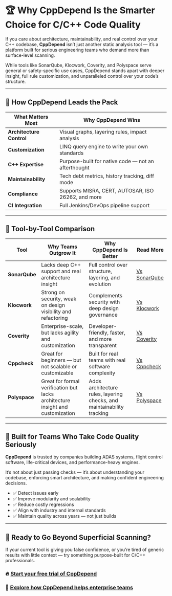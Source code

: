 <!--
title: Why CppDepend Is the Smarter Choice for C++ Code Quality
description: Compare CppDepend to SonarQube, Klocwork, Coverity, Cppcheck, and Polyspace. Discover why CppDepend stands out for maintainability, architecture, and safety compliance.
keywords: cppdepend, static analysis, code quality, c++, sonarqube, coverity, klocwork, cppcheck, polyspace, maintainability, misra, iso 26262
canonical: https://www.cppdepend.com/documentation/why-cppdepend
-->

# 🏆 Why CppDepend Is the Smarter Choice for C/C++ Code Quality

If you care about architecture, maintainability, and real control over your C++ codebase, **CppDepend** isn’t just another static analysis tool — it’s a platform built for serious engineering teams who demand more than surface-level scanning.

While tools like SonarQube, Klocwork, Coverity, and Polyspace serve general or safety-specific use cases, CppDepend stands apart with deeper insight, full rule customization, and unparalleled control over your code’s structure.

---

## 🧠 How CppDepend Leads the Pack

| What Matters Most     | Why CppDepend Wins                                               |
|-----------------------|------------------------------------------------------------------|
| **Architecture Control** | Visual graphs, layering rules, impact analysis               |
| **Customization**     | LINQ query engine to write your own standards                   |
| **C++ Expertise**      | Purpose-built for native code — not an afterthought            |
| **Maintainability**   | Tech debt metrics, history tracking, diff mode                  |
| **Compliance**        | Supports MISRA, CERT, AUTOSAR, ISO 26262, and more              |
| **CI Integration**    | Full Jenkins/DevOps pipeline support                            |

---

## 🏈 Tool-by-Tool Comparison

| Tool        | Why Teams Outgrow It                                        | Why CppDepend Is Better                                              | Read More                      |
|-------------|-------------------------------------------------------------|----------------------------------------------------------------------|--------------------------------|
| **SonarQube** | Lacks deep C++ support and real architecture insight       | Full control over structure, layering, and evolution                 | [Vs SonarQube](cppdepend-vs-sonarqube.md) |
| **Klocwork**  | Strong on security, weak on design visibility and refactoring | Complements security with deep design governance                 | [Vs Klocwork](cppdepend-vs-klocwork.md)   |
| **Coverity**  | Enterprise-scale, but lacks agility and customization       | Developer-friendly, faster, and more transparent                     | [Vs Coverity](cppdepend-vs-coverity.md)   |
| **Cppcheck**  | Great for beginners — but not scalable or customizable     | Built for real teams with real software complexity                   | [Vs Cppcheck](cppdepend-vs-cppcheck.md)   |
| **Polyspace** | Great for formal verification but lacks architecture insight and customization | Adds architecture rules, layering checks, and maintainability tracking | [Vs Polyspace](cppdepend-vs-polyspace.md) |

---

## 📄 Built for Teams Who Take Code Quality Seriously

**CppDepend** is trusted by companies building ADAS systems, flight control software, life-critical devices, and performance-heavy engines.

It’s not about just passing checks — it’s about understanding your codebase, enforcing smart architecture, and making confident engineering decisions.

- ✅ Detect issues early  
- ✅ Improve modularity and scalability  
- ✅ Reduce costly regressions  
- ✅ Align with industry and internal standards  
- ✅ Maintain quality across years — not just builds

---

## 🚀 Ready to Go Beyond Superficial Scanning?

If your current tool is giving you false confidence, or you’re tired of generic results with little context — try something purpose-built for C/C++ professionals.

### 🔥 [Start your free trial of CppDepend](https://www.cppdepend.com/download)

### 📘 [Explore how CppDepend helps enterprise teams](https://www.cppdepend.com/use-cases)
